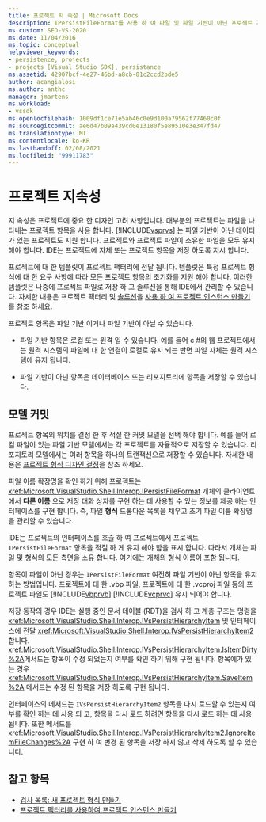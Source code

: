 ```yaml
---
title: 프로젝트 지 속성 | Microsoft Docs
description: IPersistFileFormat를 사용 하 여 파일 및 파일 기반이 아닌 프로젝트 개체를 모두 유지 하는 것을 포함 하 여 프로젝트 디자인의 지 속성에 대해 알아봅니다.
ms.custom: SEO-VS-2020
ms.date: 11/04/2016
ms.topic: conceptual
helpviewer_keywords:
- persistence, projects
- projects [Visual Studio SDK], persistance
ms.assetid: 42907bcf-4e27-46bd-a8cb-01c2ccd2bde5
author: acangialosi
ms.author: anthc
manager: jmartens
ms.workload:
- vssdk
ms.openlocfilehash: 1009df1ce71e5ab46c0e9d100a79562f77460c0f
ms.sourcegitcommit: ae6d47b09a439cd0e13180f5e89510e3e347fd47
ms.translationtype: MT
ms.contentlocale: ko-KR
ms.lasthandoff: 02/08/2021
ms.locfileid: "99911783"
---
```

# <a name="project-persistence"></a>프로젝트 지속성
지 속성은 프로젝트에 중요 한 디자인 고려 사항입니다. 대부분의 프로젝트는 파일을 나타내는 프로젝트 항목을 사용 합니다. [!INCLUDE[vsprvs](../../code-quality/includes/vsprvs_md.md)] 는 파일 기반이 아닌 데이터가 있는 프로젝트도 지원 합니다. 프로젝트와 프로젝트 파일이 소유한 파일을 모두 유지 해야 합니다. IDE는 프로젝트에 자체 또는 프로젝트 항목을 저장 하도록 지시 합니다.

 프로젝트에 대 한 템플릿이 프로젝트 팩터리에 전달 됩니다. 템플릿은 특정 프로젝트 형식에 대 한 요구 사항에 따라 모든 프로젝트 항목의 초기화를 지원 해야 합니다. 이러한 템플릿은 나중에 프로젝트 파일로 저장 하 고 솔루션을 통해 IDE에서 관리할 수 있습니다. 자세한 내용은 프로젝트 팩터리 및 [솔루션](../../extensibility/internals/solutions-overview.md)을 [사용 하 여 프로젝트 인스턴스 만들기](../../extensibility/internals/creating-project-instances-by-using-project-factories.md) 를 참조 하세요.

 프로젝트 항목은 파일 기반 이거나 파일 기반이 아닐 수 있습니다.

- 파일 기반 항목은 로컬 또는 원격 일 수 있습니다. 예를 들어 c #의 웹 프로젝트에서는 원격 시스템의 파일에 대 한 연결이 로컬로 유지 되는 반면 파일 자체는 원격 시스템에 유지 됩니다.

- 파일 기반이 아닌 항목은 데이터베이스 또는 리포지토리에 항목을 저장할 수 있습니다.

## <a name="commit-models"></a>모델 커밋
 프로젝트 항목의 위치를 결정 한 후 적절 한 커밋 모델을 선택 해야 합니다. 예를 들어 로컬 파일이 있는 파일 기반 모델에서는 각 프로젝트를 자율적으로 저장할 수 있습니다. 리포지토리 모델에서는 여러 항목을 하나의 트랜잭션으로 저장할 수 있습니다. 자세한 내용은 [프로젝트 형식 디자인 결정](../../extensibility/internals/project-type-design-decisions.md)을 참조 하세요.

 파일 이름 확장명을 확인 하기 위해 프로젝트는 <xref:Microsoft.VisualStudio.Shell.Interop.IPersistFileFormat> 개체의 클라이언트에서 **다른 이름** 으로 저장 대화 상자를 구현 하는 데 사용할 수 있는 정보를 제공 하는 인터페이스를 구현 합니다. 즉, 파일 **형식** 드롭다운 목록을 채우고 초기 파일 이름 확장명을 관리할 수 있습니다.

 IDE는 프로젝트의 인터페이스를 호출 하 여 프로젝트에서 프로젝트 `IPersistFileFormat` 항목을 적절 하 게 유지 해야 함을 표시 합니다. 따라서 개체는 파일 및 형식의 모든 측면을 소유 합니다. 여기에는 개체의 형식 이름이 포함 됩니다.

 항목이 파일이 아닌 경우는 `IPersistFileFormat` 여전히 파일 기반이 아닌 항목을 유지 하는 방법입니다. 프로젝트에 대 한 .vbp 파일, 프로젝트에 대 한 .vcproj 파일 등의 프로젝트 파일도 [!INCLUDE[vbprvb](../../code-quality/includes/vbprvb_md.md)] [!INCLUDE[vcprvc](../../code-quality/includes/vcprvc_md.md)] 유지 되어야 합니다.

 저장 동작의 경우 IDE는 실행 중인 문서 테이블 (RDT)을 검사 하 고 계층 구조는 명령을 <xref:Microsoft.VisualStudio.Shell.Interop.IVsPersistHierarchyItem> 및 인터페이스에 전달 <xref:Microsoft.VisualStudio.Shell.Interop.IVsPersistHierarchyItem2> 합니다. <xref:Microsoft.VisualStudio.Shell.Interop.IVsPersistHierarchyItem.IsItemDirty%2A>메서드는 항목이 수정 되었는지 여부를 확인 하기 위해 구현 됩니다. 항목에가 있는 경우 <xref:Microsoft.VisualStudio.Shell.Interop.IVsPersistHierarchyItem.SaveItem%2A> 메서드는 수정 된 항목을 저장 하도록 구현 됩니다.

 인터페이스의 메서드는 `IVsPersistHierarchyItem2` 항목을 다시 로드할 수 있는지 여부를 확인 하는 데 사용 되 고, 항목을 다시 로드 하려면 항목을 다시 로드 하는 데 사용 됩니다. 또한 메서드를 <xref:Microsoft.VisualStudio.Shell.Interop.IVsPersistHierarchyItem2.IgnoreItemFileChanges%2A> 구현 하 여 변경 된 항목을 저장 하지 않고 삭제 하도록 할 수 있습니다.

## <a name="see-also"></a>참고 항목
- [검사 목록: 새 프로젝트 형식 만들기](../../extensibility/internals/checklist-creating-new-project-types.md)
- [프로젝트 팩터리를 사용하여 프로젝트 인스턴스 만들기](../../extensibility/internals/creating-project-instances-by-using-project-factories.md)
